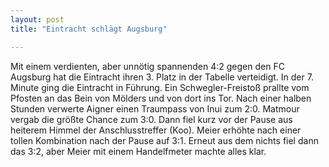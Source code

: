 ```yaml
---
layout: post
title: "Eintracht schlägt Augsburg"

---
```


Mit einem verdienten, aber unnötig spannenden 4:2 gegen den FC Augsburg hat die Eintracht ihren 3. Platz in der Tabelle verteidigt. In der 7. Minute ging die Eintracht in Führung. Ein Schwegler-Freistoß prallte vom Pfosten an das Bein von Mölders und von dort ins Tor. Nach einer halben Stunden verwerte Aigner einen Traumpass von Inui zum 2:0. Matmour vergab die größte Chance zum 3:0. Dann fiel kurz vor der Pause aus heiterem Himmel der Anschlusstreffer (Koo). Meier erhöhte nach einer tollen Kombination nach der Pause auf 3:1. Erneut aus dem nichts fiel dann das 3:2, aber Meier mit einem Handelfmeter machte alles klar. 


